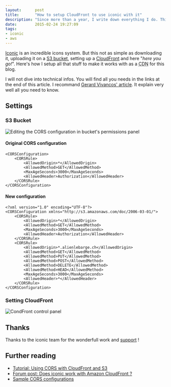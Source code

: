 ```yaml
---
layout:      post
title:       "How to setup CloudFront to use iconic with it"
description: "Since more than a year, I write down everything I do. This logging technique works well for and I want to share it with you."
date:        2015-02-24 19:27:09
tags:
- iconic
- aws
---
```


[Iconic](https://useiconic.com/) is an incredible icons system. But this not as simple as downloading it, uploading it on a [S3 bucket](http://aws.amazon.com/s3/), setting up a [CloudFront](http://aws.amazon.com/cloudfront/) and here "*here you go!*".
Here's how I setup all that stuff to make it works with as a <abbr title="Content Delivery Network">CDN</abbr> for this blog.

I will not dive into technical infos. You will find all you needs in the links at the end of this article. I recommand [Gerard Vivancos' article](http://blog.celingest.com/en/2014/10/02/tutorial-using-cors-with-cloudfront-and-s3/). It explain very well all you need to know.

## Settings

### S3 Bucket

![Editing the CORS configuration in bucket's permissions panel](https://dlgjp9x71cipk.cloudfront.net/2015-02-24-s3-config.png)

#### Original CORS configuration


    <CORSConfiguration>
        <CORSRule>
            <AllowedOrigin>*</AllowedOrigin>
            <AllowedMethod>GET</AllowedMethod>
            <MaxAgeSeconds>3000</MaxAgeSeconds>
            <AllowedHeader>Authorization</AllowedHeader>
        </CORSRule>
    </CORSConfiguration>

#### New configuration

    <?xml version="1.0" encoding="UTF-8"?>
    <CORSConfiguration xmlns="http://s3.amazonaws.com/doc/2006-03-01/">
        <CORSRule>
            <AllowedOrigin>*</AllowedOrigin>
            <AllowedMethod>GET</AllowedMethod>
            <MaxAgeSeconds>3000</MaxAgeSeconds>
            <AllowedHeader>Authorization</AllowedHeader>
        </CORSRule>
        <CORSRule>
            <AllowedOrigin>*.alienlebarge.ch</AllowedOrigin>
            <AllowedMethod>GET</AllowedMethod>
            <AllowedMethod>PUT</AllowedMethod>
            <AllowedMethod>POST</AllowedMethod>
            <AllowedMethod>DELETE</AllowedMethod>
            <AllowedMethod>HEAD</AllowedMethod>
            <MaxAgeSeconds>3000</MaxAgeSeconds>
            <AllowedHeader>*</AllowedHeader>
        </CORSRule>
    </CORSConfiguration>

### Setting CloudFront

![CondFront control panel](https://dlgjp9x71cipk.cloudfront.net/2015-02-24-cloudfront-settings.png)

## Thanks

Thanks to the iconic team for the wonderfull work and [support](https://useiconic.com/community/#!/getting-started:does-iconic-work-with-amazo) !

## Further reading

- [Tutorial: Using CORS with CloudFront and S3](http://blog.celingest.com/en/2014/10/02/tutorial-using-cors-with-cloudfront-and-s3/)
- [Forum post: Does iconic work with Amazon CloudFront ?](https://useiconic.com/community/#!/getting-started:does-iconic-work-with-amazo)
- [Sample CORS configurations](https://docs.aws.amazon.com/AmazonS3/latest/dev/cors.html#how-do-i-enable-cors)
